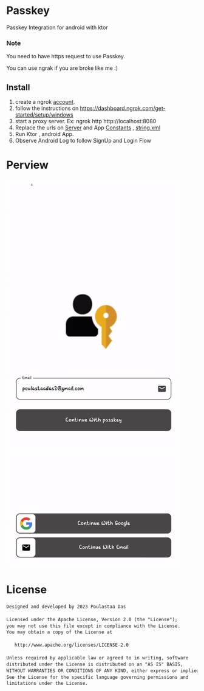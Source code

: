 # Passkey

Passkey Integration for android with ktor

### Note

<p>You need to have https request to use Passkey.</p>
You can use ngrak if you are broke like me :)

## Install

1. create a ngrok [account](https://ngrok.com/).
2. follow the instructions on https://dashboard.ngrok.com/get-started/setup/windows
3. start a proxy server. Ex: ngrok http http://localhost:8080
4. Replace the urls on [Server](https://github.com/POULASTAAdAS/Passkey/blob/main/PasskeyServer/src/main/kotlin/com/poulastaa/utils/Constants.kt) and App [Constants](https://github.com/POULASTAAdAS/Passkey/blob/main/PassekyApp/app/src/main/java/com/poulastaa/passekyapp/utils/Constants.kt) , [string.xml](https://github.com/POULASTAAdAS/Passkey/blob/main/PassekyApp/app/src/main/res/values/strings.xml)
5. Run Ktor , android App.
6. Observe Android Log to follow SignUp and Login Flow

# Perview

![Showcase](https://github.com/POULASTAAdAS/Passkey/raw/main/ss/showcase-gif.gif)

# License

```xml
Designed and developed by 2023 Poulastaa Das

Licensed under the Apache License, Version 2.0 (the "License");
you may not use this file except in compliance with the License.
You may obtain a copy of the License at

   http://www.apache.org/licenses/LICENSE-2.0

Unless required by applicable law or agreed to in writing, software
distributed under the License is distributed on an "AS IS" BASIS,
WITHOUT WARRANTIES OR CONDITIONS OF ANY KIND, either express or implied.
See the License for the specific language governing permissions and
limitations under the License.
```
